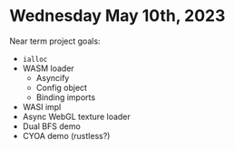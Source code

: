 # Wednesday May 10th, 2023

Near term project goals:
*   `ialloc`
*   WASM loader
    *   Asyncify
    *   Config object
    *   Binding imports
*   WASI impl
*   Async WebGL texture loader
*   Dual BFS demo
*   CYOA demo (rustless?)
